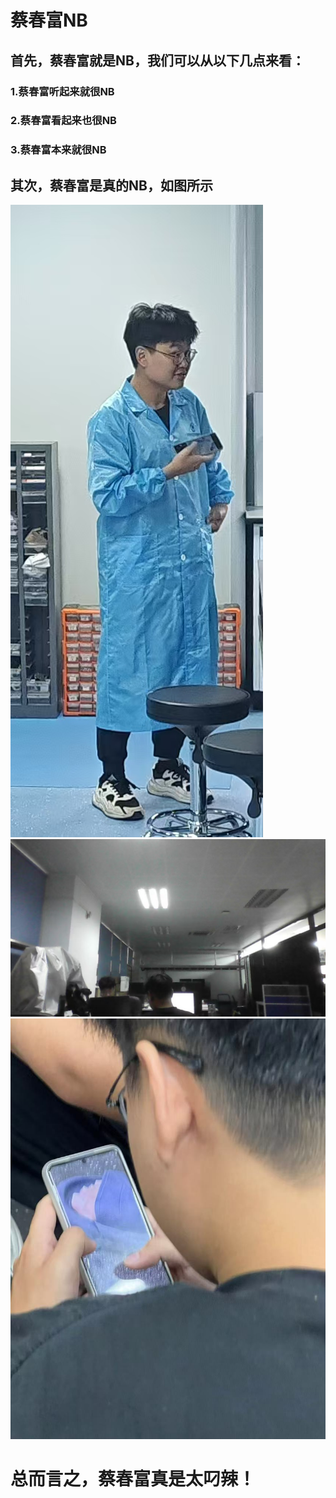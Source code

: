 # 蔡春富NB
## 首先，蔡春富就是NB，我们可以从以下几点来看：
### 1.蔡春富听起来就很NB
### 2.蔡春富看起来也很NB
### 3.蔡春富本来就很NB
## 其次，蔡春富是真的NB，如图所示

![ccf的美照1](微信图片_2024-11-11_165516_776.png)
![ccf认真工作的样子](微信图片_2024-11-11_165527_491.png)
![ccf认真欣赏狱卒的样子](微信图片_2024-11-11_165533_526.png)

# 总而言之，蔡春富真是太叼辣！